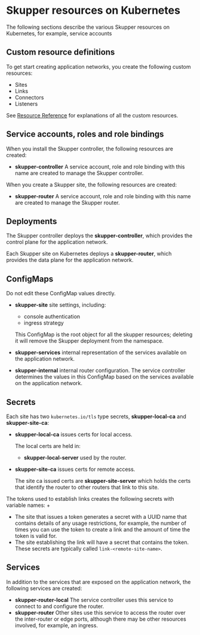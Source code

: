 # Skupper resources on Kubernetes

The following sections describe the various Skupper resources on Kubernetes, for example, service accounts

## Custom resource definitions

To get start creating application networks, you create the following custom resources:

* Sites
* Links
* Connectors
* Listeners

See [Resource Reference][yaml-ref] for explanations of all the custom resources.

## Service accounts, roles and role bindings

When you install the Skupper controller, the following resources are created:

* **skupper-controller**
A service account, role and role binding with this name are created to manage the Skupper  controller.


When you create a Skupper site, the following resources are created:

* **skupper-router**
A service account, role and role binding with this name are created to manage the Skupper router.

## Deployments

The Skupper controller deploys the **skupper-controller**, which provides the control plane for the application network.

Each Skupper site on Kubernetes deploys a **skupper-router**, which provides the data plane for the application network.

## ConfigMaps

Do not edit these ConfigMap values directly.

* **skupper-site**
site settings, including:

  * console authentication
  * ingress strategy

  This ConfigMap is the root object for all the skupper resources; deleting it will remove the Skupper deployment from the namespace.
* **skupper-services**
internal representation of the services available on the application network.
* **skupper-internal**
internal router configuration.
The service controller determines the values in this ConfigMap based on the services available on the application network.

## Secrets

Each site has two `kubernetes.io/tls` type secrets, **skupper-local-ca** and **skupper-site-ca**:

* **skupper-local-ca**
issues certs for local access.

  The local certs are held in:
  * **skupper-local-server** used by the router.

* **skupper-site-ca**
issues certs for remote access.

  The site ca issued certs are **skupper-site-server** which holds the certs that identify the router to other routers that link to this site.

The tokens used to establish links creates the following secrets with variable names:
+
* The site that issues a token generates a secret with a UUID name that contains details of any usage restrictions, for example, the number of times you can use the token to create a link and the amount of time the token is valid for.
* The site establishing the link will have a secret that contains the token.
These secrets are typically called `link-<remote-site-name>`.

## Services

In addition to the services that are exposed on the application network, the following services are created:

* **skupper-router-local**
The service controller uses this service to connect to and configure the router.
* **skupper-router**
Other sites use this service to access the router over the inter-router or edge ports, although there may be other resources involved, for example, an ingress.


[yaml-ref]: https://skupperproject.github.io/refdog/resources/index.html

